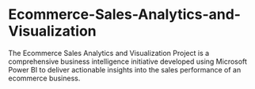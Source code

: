 # Ecommerce-Sales-Analytics-and-Visualization
The Ecommerce Sales Analytics and Visualization Project is a comprehensive business intelligence initiative developed using Microsoft Power BI to deliver actionable insights into the sales performance of an ecommerce business.
